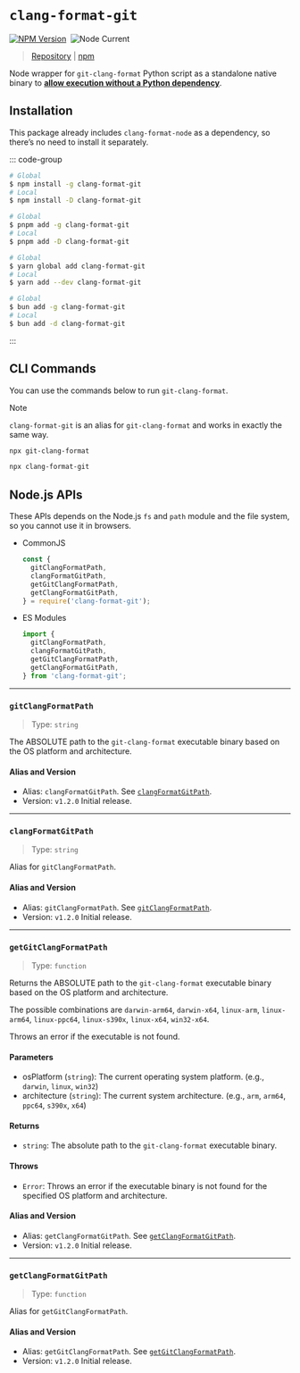# `clang-format-git`

[![NPM Version](https://img.shields.io/npm/v/clang-format-git)](https://www.npmjs.com/package/clang-format-git)&nbsp;
![Node Current](https://img.shields.io/node/v/clang-format-git)

> [Repository](https://github.com/lumirlumir/npm-clang-format-node/tree/main/packages/clang-format-git) | [npm](https://www.npmjs.com/package/clang-format-git)

Node wrapper for `git-clang-format` Python script as a standalone native binary to <u>**allow execution without a Python dependency**</u>.

## Installation

This package already includes `clang-format-node` as a dependency, so there’s no need to install it separately.

::: code-group

```sh [npm]
# Global
$ npm install -g clang-format-git
# Local
$ npm install -D clang-format-git
```

```sh [pnpm]
# Global
$ pnpm add -g clang-format-git
# Local
$ pnpm add -D clang-format-git
```

```sh [yarn]
# Global
$ yarn global add clang-format-git
# Local
$ yarn add --dev clang-format-git
```

```sh [bun]
# Global
$ bun add -g clang-format-git
# Local
$ bun add -d clang-format-git
```

:::

## CLI Commands

You can use the commands below to run `git-clang-format`.

> [!NOTE]
>
> `clang-format-git` is an alias for `git-clang-format` and works in exactly the same way.

```sh
npx git-clang-format
```

```sh
npx clang-format-git
```

## Node.js APIs

These APIs depends on the Node.js `fs` and `path` module and the file system, so you cannot use it in browsers.

- CommonJS

    ```js
    const {
      gitClangFormatPath,
      clangFormatGitPath,
      getGitClangFormatPath,
      getClangFormatGitPath,
    } = require('clang-format-git');
    ```

- ES Modules

    ```js
    import {
      gitClangFormatPath,
      clangFormatGitPath,
      getGitClangFormatPath,
      getClangFormatGitPath,
    } from 'clang-format-git';
    ```

---

### `gitClangFormatPath`

> Type: `string`

The ABSOLUTE path to the `git-clang-format` executable binary based on the OS platform and architecture.

#### Alias and Version

- Alias: `clangFormatGitPath`. See [`clangFormatGitPath`](#clangformatgitpath).
- Version: `v1.2.0` Initial release.

---

### `clangFormatGitPath`

> Type: `string`

Alias for `gitClangFormatPath`.

#### Alias and Version

- Alias: `gitClangFormatPath`. See [`gitClangFormatPath`](#gitclangformatpath).
- Version: `v1.2.0` Initial release.

---

### `getGitClangFormatPath`

> Type: `function`

Returns the ABSOLUTE path to the `git-clang-format` executable binary based on the OS platform and architecture.

The possible combinations are `darwin-arm64`, `darwin-x64`, `linux-arm`, `linux-arm64`, `linux-ppc64`, `linux-s390x`, `linux-x64`, `win32-x64`.

Throws an error if the executable is not found.

#### Parameters

- osPlatform (`string`): The current operating system platform. (e.g., `darwin`, `linux`, `win32`)
- architecture (`string`): The current system architecture. (e.g., `arm`, `arm64`, `ppc64`, `s390x`, `x64`)

#### Returns

- `string`: The absolute path to the `git-clang-format` executable binary.

#### Throws

- `Error`: Throws an error if the executable binary is not found for the specified OS platform and architecture.

#### Alias and Version

- Alias: `getClangFormatGitPath`. See [`getClangFormatGitPath`](#getclangformatgitpath).
- Version: `v1.2.0` Initial release.

---

### `getClangFormatGitPath`

> Type: `function`

Alias for `getGitClangFormatPath`.

#### Alias and Version

- Alias: `getGitClangFormatPath`. See [`getGitClangFormatPath`](#getgitclangformatpath).
- Version: `v1.2.0` Initial release.

